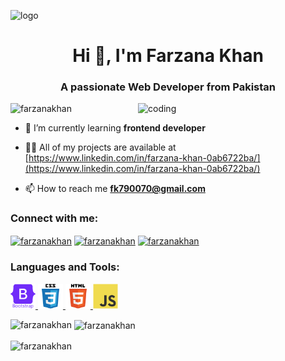 ![logo](https://user-images.githubusercontent.com/35267447/206916906-9bfb66d9-c419-44c2-908a-4885e610425f.gif)

<h1 align="center">Hi 👋, I'm Farzana Khan</h1>
<h3 align="center">A passionate Web Developer from Pakistan</h3>

<img align="right" alt="coding" width="300" src="https://cdn.dribbble.com/users/1364029/screenshots/16093268/media/68e82a7fb4904614a9066d6b540c14b2.gif">


<p align="left"> <img src="https://komarev.com/ghpvc/?username=farzanakhan&label=Profile%20views&color=0e75b6&style=flat" alt="farzanakhan" /> </p>

- 🌱 I’m currently learning **frontend developer**

- 👨‍💻 All of my projects are available at [https://www.linkedin.com/in/farzana-khan-0ab6722ba/](https://www.linkedin.com/in/farzana-khan-0ab6722ba/)

- 📫 How to reach me **fk790070@gmail.com**

<h3 align="left">Connect with me:</h3>
<p align="left">
<a href="https://linkedin.com/in/farzanakhan" target="blank"><img align="center" src="https://raw.githubusercontent.com/rahuldkjain/github-profile-readme-generator/master/src/images/icons/Social/linked-in-alt.svg" alt="farzanakhan" height="30" width="40" /></a>
<a href="https://fb.com/farzanakhan" target="blank"><img align="center" src="https://raw.githubusercontent.com/rahuldkjain/github-profile-readme-generator/master/src/images/icons/Social/facebook.svg" alt="farzanakhan" height="30" width="40" /></a>
<a href="https://instagram.com/farzanakhan" target="blank"><img align="center" src="https://raw.githubusercontent.com/rahuldkjain/github-profile-readme-generator/master/src/images/icons/Social/instagram.svg" alt="farzanakhan" height="30" width="40" /></a>
</p>

<h3 align="left">Languages and Tools:</h3>
<p align="left"> <a href="https://getbootstrap.com" target="_blank" rel="noreferrer"> <img src="https://raw.githubusercontent.com/devicons/devicon/master/icons/bootstrap/bootstrap-plain-wordmark.svg" alt="bootstrap" width="40" height="40"/> </a> <a href="https://www.w3schools.com/css/" target="_blank" rel="noreferrer"> <img src="https://raw.githubusercontent.com/devicons/devicon/master/icons/css3/css3-original-wordmark.svg" alt="css3" width="40" height="40"/> </a> <a href="https://www.w3.org/html/" target="_blank" rel="noreferrer"> <img src="https://raw.githubusercontent.com/devicons/devicon/master/icons/html5/html5-original-wordmark.svg" alt="html5" width="40" height="40"/> </a> <a href="https://developer.mozilla.org/en-US/docs/Web/JavaScript" target="_blank" rel="noreferrer"> <img src="https://raw.githubusercontent.com/devicons/devicon/master/icons/javascript/javascript-original.svg" alt="javascript" width="40" height="40"/> </a> </p>

<p><img align="left" src="https://github-readme-stats.vercel.app/api/top-langs?username=farzanakhan&show_icons=true&locale=en&layout=compact" alt="farzanakhan" /></p>

<p>&nbsp;<img align="center" src="https://github-readme-stats.vercel.app/api?username=farzanakhan&show_icons=true&locale=en" alt="farzanakhan" /></p>

<p><img align="center" src="https://github-readme-streak-stats.herokuapp.com/?user=farzanakhan&" alt="farzanakhan" /></p>

